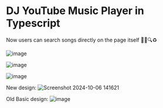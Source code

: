 # DJ YouTube Music Player in Typescript

Now users can search songs directly on the page itself 🎉✅🔍♻️

![image](https://github.com/user-attachments/assets/383d27bd-f099-4172-9dda-7e0a64098908)


![image](https://github.com/user-attachments/assets/71f6c6be-3515-4a9d-8df0-e6a8722c39f3)


![image](https://github.com/user-attachments/assets/3116ab61-2441-439c-a350-db33ea8b72b8)



New design:
![Screenshot 2024-10-06 141621](https://github.com/user-attachments/assets/903b04c5-b203-4c58-bdd4-4d90bfccccd8)




Old Basic design:
![image](https://github.com/user-attachments/assets/076e3d24-765e-4510-8b15-38763a6ac033)
